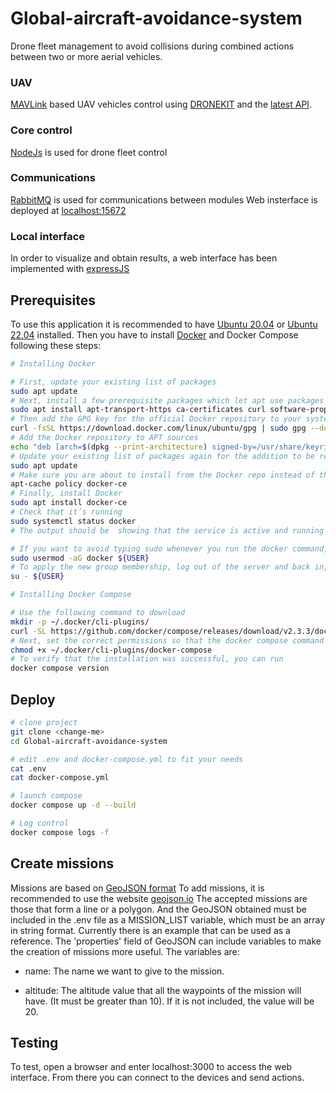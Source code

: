 # Global-aircraft-avoidance-system

Drone fleet management to avoid collisions during combined actions between two or more aerial vehicles.

### UAV
[MAVLink](https://mavlink.io/en/) based UAV vehicles control using
[DRONEKIT](https://dronekit-python.readthedocs.io/en/latest/) and the
[latest API](https://dronekit-python.readthedocs.io/en/latest/automodule.html#).

### Core control
[NodeJs](https://nodejs.org/) is used for drone fleet control

### Communications
[RabbitMQ](https://www.rabbitmq.com/) is used for communications between modules
Web insterface is deployed at [localhost:15672](localhost:15672)

### Local interface
In order to visualize and obtain results, a web interface has been implemented with [expressJS](https://expressjs.com/)

## Prerequisites
To use this application it is recommended to have [Ubuntu 20.04](https://releases.ubuntu.com/focal/) or [Ubuntu 22.04](https://releases.ubuntu.com/jammy/) installed.
Then you have to install [Docker](https://www.docker.com/) and Docker Compose following these steps:

```bash
# Installing Docker

# First, update your existing list of packages
sudo apt update
# Next, install a few prerequisite packages which let apt use packages over HTTPS
sudo apt install apt-transport-https ca-certificates curl software-properties-common
# Then add the GPG key for the official Docker repository to your system
curl -fsSL https://download.docker.com/linux/ubuntu/gpg | sudo gpg --dearmor -o /usr/share/keyrings/docker-archive-keyring.gpg
# Add the Docker repository to APT sources
echo "deb [arch=$(dpkg --print-architecture) signed-by=/usr/share/keyrings/docker-archive-keyring.gpg] https://download.docker.com/linux/ubuntu $(lsb_release -cs) stable" | sudo tee /etc/apt/sources.list.d/docker.list > /dev/null
# Update your existing list of packages again for the addition to be recognized
sudo apt update
# Make sure you are about to install from the Docker repo instead of the default Ubuntu repo
apt-cache policy docker-ce
# Finally, install Docker
sudo apt install docker-ce
# Check that it’s running
sudo systemctl status docker
# The output should be  showing that the service is active and running

# If you want to avoid typing sudo whenever you run the docker command, add your username to the docker group
sudo usermod -aG docker ${USER}
# To apply the new group membership, log out of the server and back in, or type the following
su - ${USER}

# Installing Docker Compose

# Use the following command to download
mkdir -p ~/.docker/cli-plugins/
curl -SL https://github.com/docker/compose/releases/download/v2.3.3/docker-compose-linux-x86_64 -o ~/.docker/cli-plugins/docker-compose
# Next, set the correct permissions so that the docker compose command is executable
chmod +x ~/.docker/cli-plugins/docker-compose
# To verify that the installation was successful, you can run
docker compose version
```

## Deploy

```bash
# clone project
git clone <change-me>
cd Global-aircraft-avoidance-system

# edit .env and docker-compose.yml to fit your needs
cat .env
cat docker-compose.yml

# launch compose
docker compose up -d --build

# Log control
docker compose logs -f
```

## Create missions
Missions are based on [GeoJSON format](https://geojson.org/) 
To add missions, it is recommended to use the website [geojson.io](https://geojson.io/)
The accepted missions are those that form a line or a polygon. And the GeoJSON obtained must be included in the .env file as a MISSION_LIST variable, which must be an array in string format. Currently there is an example that can be used as a reference.
The 'properties' field of GeoJSON can include variables to make the creation of missions more useful. The variables are:

* name: The name we want to give to the mission.

* altitude: The altitude value that all the waypoints of the mission will have. (It must be greater than 10). If it is not included, the value will be 20.

## Testing

To test, open a browser and enter localhost:3000 to access the web interface.
From there you can connect to the devices and send actions.

